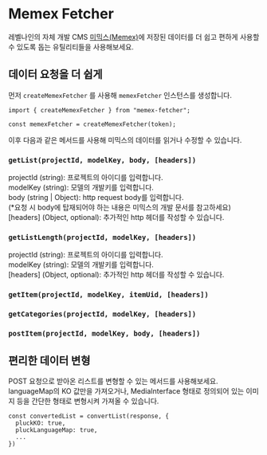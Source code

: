 # Memex Fetcher

레벨나인의 자체 개발 CMS [미믹스(Memex)](https://memexdata.io/)에 저장된 데이터를 더 쉽고 편하게 사용할 수 있도록 돕는 유틸리티들을 사용해보세요.

## 데이터 요청을 더 쉽게

먼저 `createMemexFetcher` 를 사용해 `memexFetcher` 인스턴스를 생성합니다.

```
import { createMemexFetcher } from "memex-fetcher";

const memexFetcher = createMemexFetcher(token);
```

이후 다음과 같은 메서드를 사용해 미믹스의 데이터를 읽거나 수정할 수 있습니다.

### `getList(projectId, modelKey, body, [headers])`

projectId (string): 프로젝트의 아이디를 입력합니다.  
modelKey (string): 모델의 개발키를 입력합니다.  
body (string | Object): http request body를 입력합니다.  
(\*요청 시 body에 탑재되어야 하는 내용은 미믹스의 개발 문서를 참고하세요)  
[headers] (Object, optional): 추가적인 http 헤더를 작성할 수 있습니다.

### `getListLength(projectId, modelKey, [headers])`

projectId (string): 프로젝트의 아이디를 입력합니다.  
modelKey (string): 모델의 개발키를 입력합니다.  
[headers] (Object, optional): 추가적인 http 헤더를 작성할 수 있습니다.

### `getItem(projectId, modelKey, itemUid, [headers])`

### `getCategories(projectId, modelKey, [headers])`

### `postItem(projectId, modelKey, body, [headers])`

## 편리한 데이터 변형

POST 요청으로 받아온 리스트를 변형할 수 있는 메서드를 사용해보세요. languageMap의 KO 값만을 가져오거나, MediaInterface 형태로 정의되어 있는 이미지 등을 간단한 형태로 변형시켜 가져올 수 있습니다.

```
const convertedList = convertList(response, {
  pluckKO: true,
  pluckLanguageMap: true,
  ...
})
```
